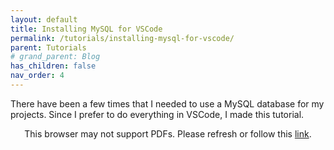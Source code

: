 ```yaml
---
layout: default
title: Installing MySQL for VSCode
permalink: /tutorials/installing-mysql-for-vscode/
parent: Tutorials
# grand_parent: Blog
has_children: false
nav_order: 4
---
```


There have been a few times that I needed to use a MySQL database for my projects. 
Since I prefer to do everything in VSCode, I made this tutorial.

<p align="center">
    <object data="https://drive.google.com/viewerng/viewer?embedded=true&url=https://raw.githubusercontent.com/sirpaulmcd/Software-Cheat-Sheets/master/VSCode/Installing-MySQL-For-VSCode.pdf" type="application/pdf" width="725px" height="725px">
        <p>
            This browser may not support PDFs. Please refresh or follow this
            <a href="https://drive.google.com/viewerng/viewer?embedded=true&url=https://raw.githubusercontent.com/sirpaulmcd/Software-Cheat-Sheets/master/VSCode/Installing-MySQL-For-VSCode.pdf">link</a>.
        </p>
    </object>
</p>